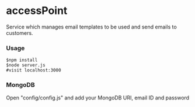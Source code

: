 # accessPoint
Service which manages email templates to be used and send emails to customers.

### Usage
```
$npm install 
$node server.js
#visit localhost:3000
```

### MongoDB
Open "config/config.js" and add your MongoDB URI, email ID and password
